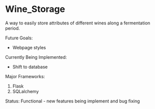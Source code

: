 # Wine_Storage
A way to easily store attributes of different wines along a fermentation period. 


Future Goals:
* Webpage styles

Currently Being Implemented:
* Shift to database

Major Frameworks: 
1. Flask
2. SQLalchemy

Status:
Functional - new features being implement and bug fixing

